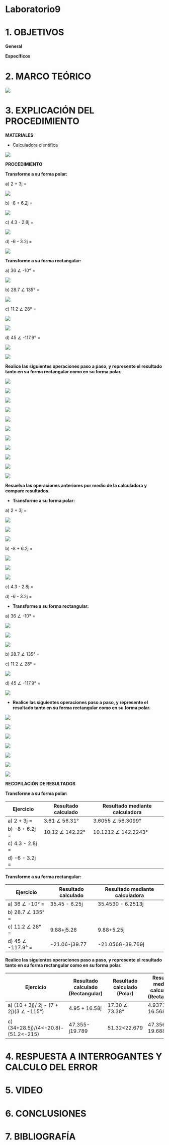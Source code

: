 # Laboratorio9

# 1. OBJETIVOS

**General**



**Específicos**



# 2. MARCO TEÓRICO

![](https://github.com/bavargas5/Laboratorio9/blob/main/IMG%20BN/Diagrama%20en%20blanco%20(19).png)


# 3. EXPLICACIÓN DEL PROCEDIMIENTO

**MATERIALES**

- Calculadora científica 

![](https://www.suescun.com.co/wp-content/uploads/2021/06/CALCULADORA-CIENTIFICA-CASIO-FX-570LA-PLUS-3.jpg)

**PROCEDIMIENTO**

**Transforme a su forma polar:**

a) 2 + 3j =

![](https://github.com/bavargas5/Laboratorio9/blob/main/IMG%20BV/1.png)

b) -8 + 6.2j =

![](https://github.com/bavargas5/Laboratorio9/blob/main/IMG%20BV/2.png)

c) 4.3 - 2.8j =

![](https://github.com/bavargas5/Laboratorio9/blob/main/IMG%20AR/E1_C.JPG)

d) -6 - 3.2j =

![](https://github.com/bavargas5/Laboratorio9/blob/main/IMG%20AR/E1_D1.JPG)

**Transforme a su forma rectangular:**

a) 36 ∠ -10° =

![](https://github.com/bavargas5/Laboratorio9/blob/main/IMG%20BV/3.png)

b) 28.7 ∠ 135° =

![](https://github.com/bavargas5/Laboratorio9/blob/main/IMG%20AR/E2_B.JPG)

c) 11.2 ∠ 28° =

![](https://github.com/bavargas5/Laboratorio9/blob/main/IMG%20BN/2.PNG)


![](https://github.com/bavargas5/Laboratorio9/blob/main/IMG%20BN/1.PNG)

d) 45 ∠ -117.9° =

![](https://github.com/bavargas5/Laboratorio9/blob/main/IMG%20BN/3.PNG)

![](https://github.com/bavargas5/Laboratorio9/blob/main/IMG%20BN/4.PNG)

**Realice las siguientes operaciones paso a paso, y represente el resultado tanto en su forma rectangular como en su forma polar.**

![](https://github.com/bavargas5/Laboratorio9/blob/main/IMG%20BV/20.png)

![](https://github.com/bavargas5/Laboratorio9/blob/main/IMG%20BV/4.png)

![](https://github.com/bavargas5/Laboratorio9/blob/main/IMG%20BV/5.png)

![](https://github.com/bavargas5/Laboratorio9/blob/main/IMG%20BV/6.png)

![](https://github.com/bavargas5/Laboratorio9/blob/main/IMG%20BV/7.png)

![](https://github.com/bavargas5/Laboratorio9/blob/main/IMG%20AR/E3_B1.JPG)

![](https://github.com/bavargas5/Laboratorio9/blob/main/IMG%20AR/E3_B2.JPG)



![](https://github.com/bavargas5/Laboratorio9/blob/main/IMG%20BN/5.PNG)

![](https://github.com/bavargas5/Laboratorio9/blob/main/IMG%20BN/6.PNG)

![](https://github.com/bavargas5/Laboratorio9/blob/main/IMG%20BN/7.PNG)

![](https://github.com/bavargas5/Laboratorio9/blob/main/IMG%20BN/8.PNG)

**Resuelva las operaciones anteriores por medio de la calculadora y compare resultados.**

- **Transforme a su forma polar:**

a) 2 + 3j =

![](https://github.com/bavargas5/Laboratorio9/blob/main/IMG%20BV/8.png)

![](https://github.com/bavargas5/Laboratorio9/blob/main/IMG%20BV/9.png)

![](https://github.com/bavargas5/Laboratorio9/blob/main/IMG%20BV/10.png)

b) -8 + 6.2j =

![](https://github.com/bavargas5/Laboratorio9/blob/main/IMG%20BV/11.png)

![](https://github.com/bavargas5/Laboratorio9/blob/main/IMG%20BV/12.png)

![](https://github.com/bavargas5/Laboratorio9/blob/main/IMG%20BV/13.png)

c) 4.3 - 2.8j =

d) -6 - 3.2j =

- **Transforme a su forma rectangular:**

a) 36 ∠ -10° =

![](https://github.com/bavargas5/Laboratorio9/blob/main/IMG%20BV/14.png)

![](https://github.com/bavargas5/Laboratorio9/blob/main/IMG%20BV/15.png)

![](https://github.com/bavargas5/Laboratorio9/blob/main/IMG%20BV/16.png)

b) 28.7 ∠ 135° =



c) 11.2 ∠ 28° =

![](https://github.com/bavargas5/Laboratorio9/blob/main/IMG%20BN/9.PNG)

d) 45 ∠ -117.9° =

![](https://github.com/bavargas5/Laboratorio9/blob/main/IMG%20BN/10.PNG)


- **Realice las siguientes operaciones paso a paso, y represente el resultado tanto en su forma rectangular como en su forma polar.**

![](https://github.com/bavargas5/Laboratorio9/blob/main/IMG%20BV/20.png)

![](https://github.com/bavargas5/Laboratorio9/blob/main/IMG%20BV/17.png)

![](https://github.com/bavargas5/Laboratorio9/blob/main/IMG%20BV/18.png)

![](https://github.com/bavargas5/Laboratorio9/blob/main/IMG%20BV/19.png)


![](https://github.com/bavargas5/Laboratorio9/blob/main/IMG%20BN/5.PNG)

![](https://github.com/bavargas5/Laboratorio9/blob/main/IMG%20BN/11.PNG)

![](https://github.com/bavargas5/Laboratorio9/blob/main/IMG%20BN/12.PNG)

**RECOPILACIÓN DE RESULTADOS**

**Transforme a su forma polar:**

| Ejercicio | Resultado calculado | Resultado mediante calculadora  | 
| ------------- | ------------- | ------------- | 
| a) 2 + 3j = | 3.61 ∠ 56.31° | 3.6055 ∠ 56.3099° |  
| b) -8 + 6.2j = | 10.12  ∠ 142.22° | 10.1212 ∠ 142.2243° |  
| c) 4.3 - 2.8j = |  |  |  
| d) -6 - 3.2j = |  |  |  

**Transforme a su forma rectangular:**

| Ejercicio | Resultado calculado | Resultado mediante calculadora  | 
| ------------- | ------------- | ------------- | 
| a) 36 ∠ -10° = | 35.45 - 6.25j | 35.4530 - 6.2513j |  
| b) 28.7 ∠ 135° = |  |  |  
| c) 11.2 ∠ 28° = |9.88+j5.26  | 9.88+5.25j  |  
| d) 45 ∠ -117.9° = | -21.06-j39.77 |  -21.0568-39.769j|  

**Realice las siguientes operaciones paso a paso, y represente el resultado tanto en su forma rectangular como en su forma polar.**

| Ejercicio | Resultado calculado (Rectangular) | Resultado calculado (Polar) | Resultado mediante calculadora (Rectangular) | Resultado mediante calculadora (Polar) |
| ------------- | ------------- | ------------- | ------------ | ------------ |
| a) (10 + 3j)/ 2j - (7 + 2j)(3 ∠ -115°) | 4.95 + 16.58j | 17.30 ∠ 73.38° | 4.9371 + 16.5681j | 17.2881 ∠ 73.4065° |  
|  |  |  |  |  | 
|c) (34+28.5j)/(4<-20.8)-(51.2<-215) |47.355-j19.789  |51.32<22.679  | 47.356-19.688j |51.286-22.574j  |

# 4. RESPUESTA A INTERROGANTES Y CALCULO DEL ERROR



# 5. VIDEO



# 6. CONCLUSIONES



# 7. BIBLIOGRAFÍA
